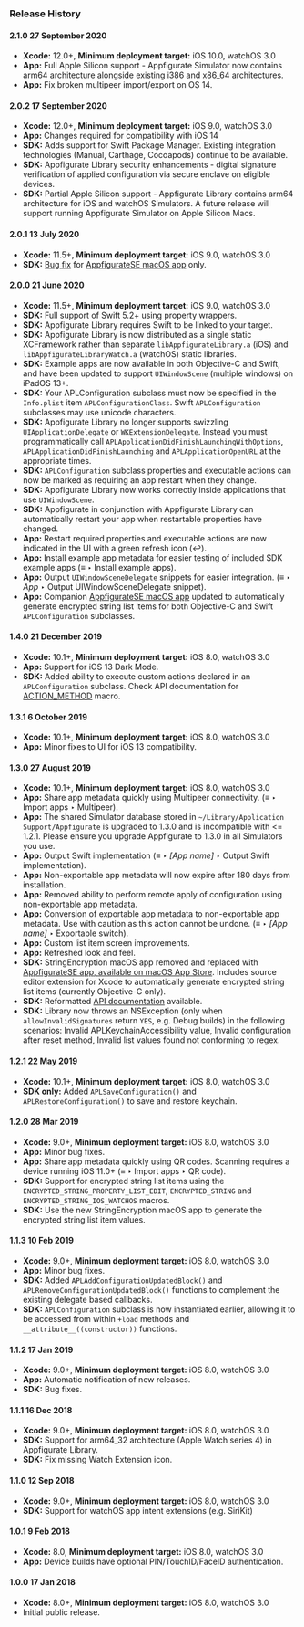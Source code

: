 ### Release History

#### 2.1.0 27 September 2020

* **Xcode:** 12.0+, **Minimum deployment target:** iOS 10.0, watchOS 3.0
* **App:** Full Apple Silicon support - Appfigurate Simulator now contains arm64 architecture alongside existing i386 and x86_64 architectures.
* **App:** Fix broken multipeer import/export on OS 14.

#### 2.0.2 17 September 2020

* **Xcode:** 12.0+, **Minimum deployment target:** iOS 9.0, watchOS 3.0
* **App:** Changes required for compatibility with iOS 14
* **SDK:** Adds support for Swift Package Manager. Existing integration technologies (Manual, Carthage, Cocoapods) continue to be available.
* **SDK:** Appfigurate Library security enhancements - digital signature verification of applied configuration via secure enclave on eligible devices.
* **SDK:** Partial Apple Silicon support - Appfigurate Library contains arm64 architecture for iOS and watchOS Simulators. A future release will support running Appfigurate Simulator on Apple Silicon Macs. 

#### 2.0.1 13 July 2020

* **Xcode:** 11.5+, **Minimum deployment target:** iOS 9.0, watchOS 3.0
* **SDK:** [Bug fix](https://github.com/electricbolt/appfiguratesdk/issues/1) for [AppfigurateSE macOS app](https://apps.apple.com/us/app/appfiguratese/id1466929147?ls=1&mt=12) only.

#### 2.0.0 21 June 2020

* **Xcode:** 11.5+, **Minimum deployment target:** iOS 9.0, watchOS 3.0
* **SDK:** Full support of Swift 5.2+ using property wrappers.
* **SDK:** Appfigurate Library requires Swift to be linked to your target.
* **SDK:** Appfigurate Library is now distributed as a single static XCFramework rather than separate `libAppfigurateLibrary.a` (iOS) and `libAppfigurateLibraryWatch.a` (watchOS) static libraries.
* **SDK:** Example apps are now available in both Objective-C and Swift, and have been updated to support `UIWindowScene` (multiple windows) on iPadOS 13+.
* **SDK:** Your APLConfiguration subclass must now be specified in the `Info.plist` item `APLConfigurationClass`. Swift `APLConfiguration` subclasses may use unicode characters.
* **SDK:** Appfigurate Library no longer supports swizzling `UIApplicationDelegate` or `WKExtensionDelegate`. Instead you must programmatically call `APLApplicationDidFinishLaunchingWithOptions`, `APLApplicationDidFinishLaunching` and `APLApplicationOpenURL` at the appropriate times.
* **SDK:** `APLConfiguration` subclass properties and executable actions can now be marked as requiring an app restart when they change.
* **SDK:** Appfigurate Library now works correctly inside applications that use `UIWindowScene`.
* **SDK:** Appfigurate in conjunction with Appfigurate Library can automatically restart your app when restartable properties have changed.
* **App:** Restart required properties and executable actions are now indicated in the UI with a green refresh icon (↩).
* **App:** Install example app metadata for easier testing of included SDK example apps (≡ ‣ Install example apps).
* **App:** Output `UIWindowSceneDelegate` snippets for easier integration. (≡ ‣ *App* ‣ Output UIWindowSceneDelegate snippet).
* **App:** Companion [AppfigurateSE macOS app](https://apps.apple.com/us/app/appfiguratese/id1466929147?ls=1&mt=12) updated to automatically generate encrypted string list items for both Objective-C and Swift `APLConfiguration` subclasses.

#### 1.4.0 21 December 2019

* **Xcode:** 10.1+, **Minimum deployment target:** iOS 8.0, watchOS 3.0
* **App:** Support for iOS 13 Dark Mode.
* **SDK:** Added ability to execute custom actions declared in an `APLConfiguration` subclass. Check API documentation for [ACTION_METHOD](https://www.electricbolt.co.nz/api/) macro.

#### 1.3.1 6 October 2019

* **Xcode:** 10.1+, **Minimum deployment target:** iOS 8.0, watchOS 3.0
* **App:** Minor fixes to UI for iOS 13 compatibility.

#### 1.3.0 27 August 2019

* **Xcode:** 10.1+, **Minimum deployment target:** iOS 8.0, watchOS 3.0
* **App:** Share app metadata quickly using Multipeer connectivity. (≡ ‣ Import apps ‣ Multipeer).
* **App:** The shared Simulator database stored in `~/Library/Application Support/Appfigurate` is upgraded to 1.3.0 and is incompatible with <= 1.2.1. Please ensure you upgrade Appfigurate to 1.3.0 in all Simulators you use.
* **App:** Output Swift implementation (≡ ‣ *[App name]* ‣ Output Swift implementation).
* **App:** Non-exportable app metadata will now expire after 180 days from installation.
* **App:** Removed ability to perform remote apply of configuration using non-exportable app metadata.
* **App:** Conversion of exportable app metadata to non-exportable app metadata. Use with caution as this action cannot be undone. (≡ ‣ *[App name]* ‣ Exportable switch).
* **App:** Custom list item screen improvements.
* **App:** Refreshed look and feel.
* **SDK:** StringEncryption macOS app removed and replaced with [AppfigurateSE app, available on macOS App Store](https://apps.apple.com/us/app/appfiguratese/id1466929147?ls=1&mt=12). Includes source editor extension for Xcode to automatically generate encrypted string list items (currently Objective-C only).
* **SDK:** Reformatted [API documentation](https://www.electricbolt.co.nz/api/) available.
* **SDK:** Library now throws an NSException (only when `allowInvalidSignatures` return `YES`, e.g. Debug builds) in the following scenarios: Invalid APLKeychainAccessibility value, Invalid configuration after reset method, Invalid list values found not conforming to regex.

#### 1.2.1 22 May 2019

* **Xcode:** 10.1+, **Minimum deployment target:** iOS 8.0, watchOS 3.0
* **SDK only:** Added `APLSaveConfiguration()` and `APLRestoreConfiguration()` to save and restore keychain.

#### 1.2.0 28 Mar 2019

* **Xcode:** 9.0+, **Minimum deployment target:** iOS 8.0, watchOS 3.0
* **App:** Minor bug fixes.
* **App:** Share app metadata quickly using QR codes. Scanning requires a device running iOS 11.0+ (≡ ‣ Import apps ‣ QR code).
* **SDK:** Support for encrypted string list items using the `ENCRYPTED_STRING_PROPERTY_LIST_EDIT`, `ENCRYPTED_STRING` and `ENCRYPTED_STRING_IOS_WATCHOS` macros.
* **SDK:** Use the new StringEncryption macOS app to generate the encrypted string list item values.

#### 1.1.3 10 Feb 2019

* **Xcode:** 9.0+, **Minimum deployment target:** iOS 8.0, watchOS 3.0
* **App:** Minor bug fixes.
* **SDK:** Added `APLAddConfigurationUpdatedBlock()` and `APLRemoveConfigurationUpdatedBlock()` functions to complement the existing delegate based callbacks. 
* **SDK:** `APLConfiguration` subclass is now instantiated earlier, allowing it to be accessed from within `+load` methods and `__attribute__((constructor))` functions.

#### 1.1.2 17 Jan 2019

* **Xcode:** 9.0+, **Minimum deployment target:** iOS 8.0, watchOS 3.0
* **App:** Automatic notification of new releases.
* **SDK:** Bug fixes.

#### 1.1.1 16 Dec 2018

* **Xcode:** 9.0+, **Minimum deployment target:** iOS 8.0, watchOS 3.0
* **SDK:** Support for arm64_32 architecture (Apple Watch series 4) in Appfigurate Library.
* **SDK:** Fix missing Watch Extension icon.

#### 1.1.0 12 Sep 2018

* **Xcode:** 9.0+, **Minimum deployment target:** iOS 8.0, watchOS 3.0
* **SDK:** Support for watchOS app intent extensions (e.g. SiriKit)

#### 1.0.1 9 Feb 2018

* **Xcode:** 8.0, **Minimum deployment target:** iOS 8.0, watchOS 3.0
* **App:** Device builds have optional PIN/TouchID/FaceID authentication.

#### 1.0.0 17 Jan 2018

* **Xcode:** 8.0+, **Minimum deployment target:** iOS 8.0, watchOS 3.0
* Initial public release.
